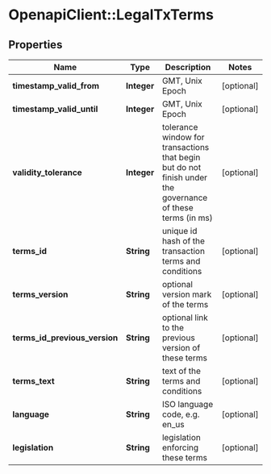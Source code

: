 # OpenapiClient::LegalTxTerms

## Properties
Name | Type | Description | Notes
------------ | ------------- | ------------- | -------------
**timestamp_valid_from** | **Integer** | GMT, Unix Epoch | [optional] 
**timestamp_valid_until** | **Integer** | GMT, Unix Epoch | [optional] 
**validity_tolerance** | **Integer** | tolerance window for transactions that begin but do not finish under the governance of these terms (in ms) | [optional] 
**terms_id** | **String** | unique id hash of the transaction terms and conditions | [optional] 
**terms_version** | **String** | optional version mark of the terms | [optional] 
**terms_id_previous_version** | **String** | optional link to the previous version of these terms | [optional] 
**terms_text** | **String** | text of the terms and conditions | [optional] 
**language** | **String** | ISO language code, e.g. en_us | [optional] 
**legislation** | **String** | legislation enforcing these terms | [optional] 


